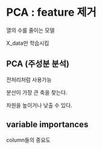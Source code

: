 # PCA : feature 제거
열의 수를 줄이는 모델

X_data만 학습시킴
## PCA (주성분 분석)
전처리처럼 사용가능

분산이 가장 큰 축을 찾는다.

차원을 높이거나 낮출 수 있다.

## variable importances
column들의 중요도
